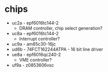 # chips

- uc2a - epf6016tc144-2
  - DRAM controller, chip select generation?
- uc8a - epf6016tc144-2
  - Interrupt controller?
- uc9a - am85c30-16jc
- ud6b - 74FCT162244ATPA - 16 bit line driver
- ue8a - epf6016qc240-2
  - VME controller?
- uf9a - z0853606vsc
